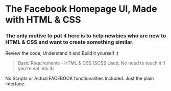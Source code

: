 # The Facebook Homepage UI, Made with HTML & CSS

### The only motive to put it here is to help newbies who are new to HTML & CSS and want to create something similar.

Review the code, Understand it and Build it yourself :)

> Basic Requirements - HTML & CSS (SCSS Used, No need to touch it if you're not into it)

No Scripts or Actual FACEBOOK functionalities Included. Just the plain interface.
